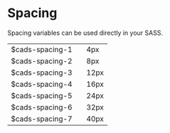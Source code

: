# Spacing

Spacing variables can be used directly in your SASS.

<table class="cads-styleguide__table">
<tbody>
	<tr>
		<td>$cads-spacing-1</td>
		<td><div class="cads-styleguide__spacing-block cads-styleguide__spacing-block--spacing-1" /></td>
		<td>4px</td>
	</tr>
	<tr>
		<td>$cads-spacing-2</td>
		<td><div class="cads-styleguide__spacing-block cads-styleguide__spacing-block--spacing-2" /></td>
		<td>8px</td>
	</tr>
	<tr>
		<td>$cads-spacing-3</td>
		<td><div class="cads-styleguide__spacing-block cads-styleguide__spacing-block--spacing-3" /></td>
		<td>12px</td>
	</tr>
	<tr>
		<td>$cads-spacing-4</td>
		<td><div class="cads-styleguide__spacing-block cads-styleguide__spacing-block--spacing-4" /></td>
		<td>16px</td>
	</tr>
	<tr>
		<td>$cads-spacing-5</td>
		<td><div class="cads-styleguide__spacing-block cads-styleguide__spacing-block--spacing-5" /></td>
		<td>24px</td>
	</tr>
	<tr>
		<td>$cads-spacing-6</td>
		<td><div class="cads-styleguide__spacing-block cads-styleguide__spacing-block--spacing-6" /></td>
		<td>32px</td>
	</tr>
	<tr>
		<td>$cads-spacing-7</td>
		<td><div class="cads-styleguide__spacing-block cads-styleguide__spacing-block--spacing-7" /></td>
		<td>40px</td>
	</tr>
</tbody>
</table>
